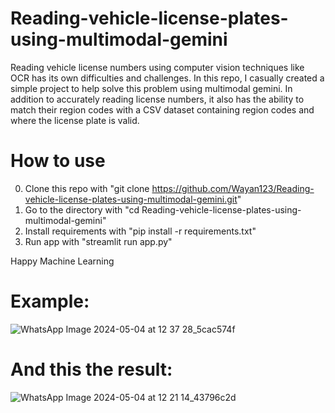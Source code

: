# Reading-vehicle-license-plates-using-multimodal-gemini
Reading vehicle license numbers using computer vision techniques like OCR has its own difficulties and challenges. In this repo, I casually created a simple project to help solve this problem using multimodal gemini. In addition to accurately reading license numbers, it also has the ability to match their region codes with a CSV dataset containing region codes and where the license plate is valid.

# How to use
0. Clone this repo with "git clone https://github.com/Wayan123/Reading-vehicle-license-plates-using-multimodal-gemini.git"
1. Go to the directory with "cd Reading-vehicle-license-plates-using-multimodal-gemini"
2. Install requirements with "pip install -r requirements.txt"
3. Run app with "streamlit run app.py"

Happy Machine Learning

# Example:

![WhatsApp Image 2024-05-04 at 12 37 28_5cac574f](https://github.com/Wayan123/Reading-vehicle-license-plates-using-multimodal-gemini/assets/17795544/4354b38c-71dc-44c4-9f98-907dc4d614c8)

# And this the result:

![WhatsApp Image 2024-05-04 at 12 21 14_43796c2d](https://github.com/Wayan123/Reading-vehicle-license-plates-using-multimodal-gemini/assets/17795544/992a60be-176d-4550-b396-372a4b7273f4)
